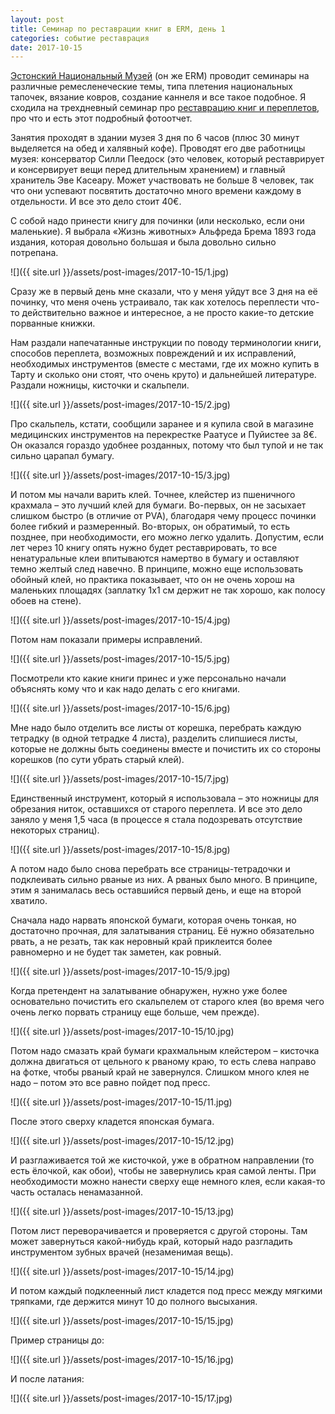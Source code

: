 ```yaml
---
layout: post
title: Семинар по реставрации книг в ERM, день 1
categories: событие реставрация
date: 2017-10-15
---
```

[Эстонский Национальный Музей](http://www.erm.ee) (он же ERM) проводит семинары на различные ремесленеческие темы, типа плетения национальных тапочек, вязание ковров, создание каннеля и все такое подобное. Я сходила на трехдневный семинар про [реставрацию книг и переплетов](http://www.erm.ee/et/content/raamatute-köitmine-ja-parandamine), про что и есть этот подробный фотоотчет.

Занятия проходят в здании музея 3 дня по 6 часов (плюс 30 минут выделяется на обед и халявный кофе). Проводят его две работницы музея: консерватор Силли Пеедоск (это человек, который реставрирует и консервирует вещи перед длительным хранением) и главный хранитель Эве Касеару. Может участвовать не больше 8 человек, так что они успевают посвятить достаточно много времени каждому в отдельности. И все это дело стоит 40€.

С собой надо принести книгу для починки (или несколько, если они маленькие). Я выбрала «Жизнь животных» Альфреда Брема 1893 года издания, которая довольно большая и была довольно сильно потрепана.

![]({{ site.url }}/assets/post-images/2017-10-15/1.jpg)

Сразу же в первый день мне сказали, что у меня уйдут все 3 дня на её починку, что меня очень устраивало, так как хотелось переплести что-то действительно важное и интересное, а не просто какие-то детские порванные книжки.

Нам раздали напечатанные инструкции по поводу терминологии книги, способов переплета, возможных повреждений и их исправлений, необходимых инструментов (вместе с местами, где их можно купить в Тарту и сколько они стоят, что очень круто) и дальнейшей литературе. Раздали ножницы, кисточки и скальпели.

![]({{ site.url }}/assets/post-images/2017-10-15/2.jpg)

Про скальпель, кстати, сообщили заранее и я купила свой в магазине медицинских инструментов на перекрестке Раатусе и Пуйистее за 8€. Он оказался гораздо удобнее розданных, потому что был тупой и не так сильно царапал бумагу.

![]({{ site.url }}/assets/post-images/2017-10-15/3.jpg)

И потом мы начали варить клей. Точнее, клейстер из пшеничного крахмала – это лучший клей для бумаги. Во-первых, он не засыхает слишком быстро (в отличие от PVA), благодаря чему процесс починки более гибкий и размеренный. Во-вторых, он обратимый, то есть позднее, при необходимости, его можно легко удалить. Допустим, если лет через 10 книгу опять нужно будет реставрировать, то все ненатуральные клеи впитываются намертво в бумагу и оставляют темно желтый след навечно. В принципе, можно еще использовать обойный клей, но практика показывает, что он не очень хорош на маленьких площадях (заплатку 1х1 см держит не так хорошо, как полосу обоев на стене).

![]({{ site.url }}/assets/post-images/2017-10-15/4.jpg)

Потом нам показали примеры исправлений.

![]({{ site.url }}/assets/post-images/2017-10-15/5.jpg)

Посмотрели кто какие книги принес и уже персонально начали объяснять кому что и как надо делать с его книгами.

![]({{ site.url }}/assets/post-images/2017-10-15/6.jpg)

Мне надо было отделить все листы от корешка, перебрать каждую тетрадку (в одной тетрадке 4 листа), разделить слипшиеся листы, которые не должны быть соединены вместе и почистить их со стороны корешков (по сути убрать старый клей).

![]({{ site.url }}/assets/post-images/2017-10-15/7.jpg)

Единственный инструмент, который я использовала – это ножницы для обрезания ниток, оставшихся от старого переплета. И все это дело заняло у меня 1,5 часа (в процессе я стала подозревать отсутствие некоторых страниц).

![]({{ site.url }}/assets/post-images/2017-10-15/8.jpg)

А потом надо было снова перебрать все страницы-тетрадочки и подклеивать сильно рваные из них. А рваных было много. В принципе, этим я занималась весь оставшийся первый день, и еще на второй хватило.

Сначала надо нарвать японской бумаги, которая очень тонкая, но достаточно прочная, для залатывания страниц. Её нужно обязательно рвать, а не резать, так как неровный край приклеится более равномерно и не будет так заметен, как ровный.

![]({{ site.url }}/assets/post-images/2017-10-15/9.jpg)

Когда претендент на залатывание обнаружен, нужно уже более основательно почистить его скальпелем от старого клея (во время чего очень легко порвать страницу еще больше, чем прежде).

![]({{ site.url }}/assets/post-images/2017-10-15/10.jpg)

Потом надо смазать край бумаги крахмальным клейстером – кисточка должна двигаться от цельного к рваному краю, то есть слева направо на фотке, чтобы рваный край не завернулся. Слишком много клея не надо – потом это все равно пойдет под пресс.

![]({{ site.url }}/assets/post-images/2017-10-15/11.jpg)

После этого сверху кладется японская бумага.

![]({{ site.url }}/assets/post-images/2017-10-15/12.jpg)

И разглаживается той же кисточкой, уже в обратном направлении (то есть ёлочкой, как обои), чтобы не завернулись края самой ленты. При необходимости можно нанести сверху еще немного клея, если какая-то часть осталась ненамазанной.

![]({{ site.url }}/assets/post-images/2017-10-15/13.jpg)

Потом лист переворачивается и проверяется с другой стороны. Там может завернуться какой-нибудь край, который надо разгладить инструментом зубных врачей (незаменимая вещь).

![]({{ site.url }}/assets/post-images/2017-10-15/14.jpg)

И потом каждый подклеенный лист кладется под пресс между мягкими тряпками, где держится минут 10 до полного высыхания.

![]({{ site.url }}/assets/post-images/2017-10-15/15.jpg)

Пример страницы до:

![]({{ site.url }}/assets/post-images/2017-10-15/16.jpg)

И после латания:

![]({{ site.url }}/assets/post-images/2017-10-15/17.jpg)
